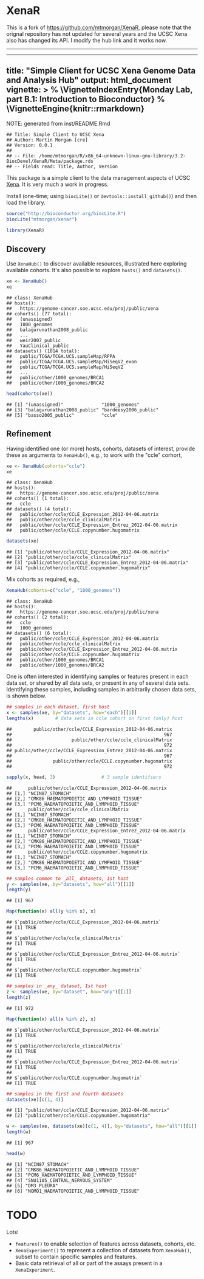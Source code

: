 # XenaR

This is a fork of https://github.com/mtmorgan/XenaR, please note that the orignal repository has not updated for several years and the UCSC Xena also has changed its API. I modify the hub link and it works now.

***********************

---
title: "Simple Client for UCSC Xena Genome Data and Analysis Hub"
output: html_document
vignette: >
  % \VignetteIndexEntry{Monday Lab, part B.1: Introduction to Bioconductor}
  % \VignetteEngine{knitr::rmarkdown}
---

NOTE: generated from inst/README.Rmd


```
## Title: Simple Client to UCSC Xena
## Author: Martin Morgan [cre]
## Version: 0.0.1
## 
## -- File: /home/mtmorgan/R/x86_64-unknown-linux-gnu-library/3.2-BiocDevel/XenaR/Meta/package.rds 
## -- Fields read: Title, Author, Version
```

This package is a simple client to the data management aspects of UCSC
[Xena](http://xena.ucsc.edu). It is very much a work in progress.

Install (one-time; using `biocLite()` or `devtools::install_github()`)
and then load the library.


```r
source("http://bioconductor.org/biocLite.R")
biocLite("mtmorgan/xenar") 
```

```r
library(XenaR) 
```

## Discovery

Use `XenaHub()` to discover available resources, illustrated here
exploring available cohorts. It's also possible to explore `hosts()`
and `datasets()`.


```r
xe <- XenaHub()
xe
```

```
## class: XenaHub 
## hosts():
##   https://genome-cancer.soe.ucsc.edu/proj/public/xena
## cohorts() (77 total):
##   (unassigned)
##   1000_genomes
##   balagurunathan2008_public
##   ...
##   weir2007_public
##   YauClinical_public
## datasets() (1014 total):
##   public/TCGA/TCGA.UCS.sampleMap/RPPA
##   public/TCGA/TCGA.UCS.sampleMap/HiSeqV2_exon
##   public/TCGA/TCGA.UCS.sampleMap/HiSeqV2
##   ...
##   public/other/1000_genomes/BRCA1
##   public/other/1000_genomes/BRCA2
```

```r
head(cohorts(xe))
```

```
## [1] "(unassigned)"              "1000_genomes"             
## [3] "balagurunathan2008_public" "bardeesy2006_public"      
## [5] "basso2005_public"          "ccle"
```

## Refinement

Having identified one (or more) hosts, cohorts, datasets of interest,
provide these as arguments to `XenaHub()`, e.g., to work with the
"ccle" corhort,


```r
xe <- XenaHub(cohorts="ccle")
xe
```

```
## class: XenaHub 
## hosts():
##   https://genome-cancer.soe.ucsc.edu/proj/public/xena
## cohorts() (1 total):
##   ccle
## datasets() (4 total):
##   public/other/ccle/CCLE_Expression_2012-04-06.matrix
##   public/other/ccle/ccle_clinicalMatrix
##   public/other/ccle/CCLE_Expression_Entrez_2012-04-06.matrix
##   public/other/ccle/CCLE.copynumber.hugomatrix
```

```r
datasets(xe)
```

```
## [1] "public/other/ccle/CCLE_Expression_2012-04-06.matrix"       
## [2] "public/other/ccle/ccle_clinicalMatrix"                     
## [3] "public/other/ccle/CCLE_Expression_Entrez_2012-04-06.matrix"
## [4] "public/other/ccle/CCLE.copynumber.hugomatrix"
```

Mix cohorts as required, e.g.,


```r
XenaHub(cohorts=c("ccle", "1000_genomes"))
```

```
## class: XenaHub 
## hosts():
##   https://genome-cancer.soe.ucsc.edu/proj/public/xena
## cohorts() (2 total):
##   ccle
##   1000_genomes
## datasets() (6 total):
##   public/other/ccle/CCLE_Expression_2012-04-06.matrix
##   public/other/ccle/ccle_clinicalMatrix
##   public/other/ccle/CCLE_Expression_Entrez_2012-04-06.matrix
##   public/other/ccle/CCLE.copynumber.hugomatrix
##   public/other/1000_genomes/BRCA1
##   public/other/1000_genomes/BRCA2
```

One is often interested in identifying samples or features present in
each data set, or shared by all data sets, or present in any of
several data sets. Identifying these samples, including samples in
arbitrarily chosen data sets, is shown below.


```r
## samples in each dataset, first host
x <- samples(xe, by="datasets", how="each")[[1]]
lengths(x)        # data sets in ccle cohort on first (only) host
```

```
##        public/other/ccle/CCLE_Expression_2012-04-06.matrix 
##                                                        967 
##                      public/other/ccle/ccle_clinicalMatrix 
##                                                        972 
## public/other/ccle/CCLE_Expression_Entrez_2012-04-06.matrix 
##                                                        967 
##               public/other/ccle/CCLE.copynumber.hugomatrix 
##                                                        972
```

```r
sapply(x, head, 3)                 # 3 sample identifiers
```

```
##      public/other/ccle/CCLE_Expression_2012-04-06.matrix
## [1,] "NCIN87_STOMACH"                                   
## [2,] "CMK86_HAEMATOPOIETIC_AND_LYMPHOID_TISSUE"         
## [3,] "PCM6_HAEMATOPOIETIC_AND_LYMPHOID_TISSUE"          
##      public/other/ccle/ccle_clinicalMatrix     
## [1,] "NCIN87_STOMACH"                          
## [2,] "CMK86_HAEMATOPOIETIC_AND_LYMPHOID_TISSUE"
## [3,] "PCM6_HAEMATOPOIETIC_AND_LYMPHOID_TISSUE" 
##      public/other/ccle/CCLE_Expression_Entrez_2012-04-06.matrix
## [1,] "NCIN87_STOMACH"                                          
## [2,] "CMK86_HAEMATOPOIETIC_AND_LYMPHOID_TISSUE"                
## [3,] "PCM6_HAEMATOPOIETIC_AND_LYMPHOID_TISSUE"                 
##      public/other/ccle/CCLE.copynumber.hugomatrix
## [1,] "NCIN87_STOMACH"                            
## [2,] "CMK86_HAEMATOPOIETIC_AND_LYMPHOID_TISSUE"  
## [3,] "PCM6_HAEMATOPOIETIC_AND_LYMPHOID_TISSUE"
```

```r
## samples common to _all_ datasets, 1st host
y <- samples(xe, by="datasets", how="all")[[1]]
length(y)
```

```
## [1] 967
```

```r
Map(function(x) all(y %in% x), x)
```

```
## $`public/other/ccle/CCLE_Expression_2012-04-06.matrix`
## [1] TRUE
## 
## $`public/other/ccle/ccle_clinicalMatrix`
## [1] TRUE
## 
## $`public/other/ccle/CCLE_Expression_Entrez_2012-04-06.matrix`
## [1] TRUE
## 
## $`public/other/ccle/CCLE.copynumber.hugomatrix`
## [1] TRUE
```

```r
## samples in _any_ dataset, 1st host
z <- samples(xe, by="dataset", how="any")[[1]]
length(z)
```

```
## [1] 972
```

```r
Map(function(x) all(x %in% z), x)
```

```
## $`public/other/ccle/CCLE_Expression_2012-04-06.matrix`
## [1] TRUE
## 
## $`public/other/ccle/ccle_clinicalMatrix`
## [1] TRUE
## 
## $`public/other/ccle/CCLE_Expression_Entrez_2012-04-06.matrix`
## [1] TRUE
## 
## $`public/other/ccle/CCLE.copynumber.hugomatrix`
## [1] TRUE
```

```r
## samples in the first and fourth datasets
datasets(xe)[c(1, 4)]
```

```
## [1] "public/other/ccle/CCLE_Expression_2012-04-06.matrix"
## [2] "public/other/ccle/CCLE.copynumber.hugomatrix"
```

```r
w <- samples(xe, datasets(xe)[c(1, 4)], by="datasets", how="all")[[1]]
length(w)
```

```
## [1] 967
```

```r
head(w)
```

```
## [1] "NCIN87_STOMACH"                          
## [2] "CMK86_HAEMATOPOIETIC_AND_LYMPHOID_TISSUE"
## [3] "PCM6_HAEMATOPOIETIC_AND_LYMPHOID_TISSUE" 
## [4] "SNU1105_CENTRAL_NERVOUS_SYSTEM"          
## [5] "DM3_PLEURA"                              
## [6] "NOMO1_HAEMATOPOIETIC_AND_LYMPHOID_TISSUE"
```

# TODO

Lots!

- `features()` to enable selection of features across datasets,
  cohorts, etc.
- `XenaExperiment()` to represent a collection of datasets from
  `XenaHub()`, subset to contain specific samples and features.
- Basic data retirieval of all or part of the assays present in a
  `XenaExperiment`.
